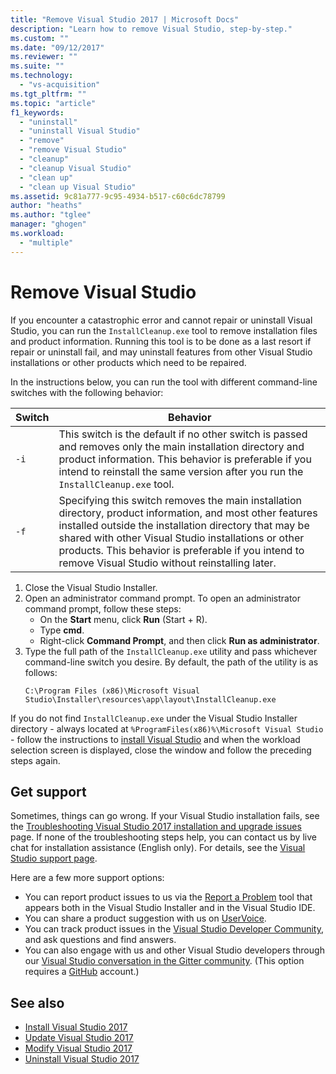 ```yaml
---
title: "Remove Visual Studio 2017 | Microsoft Docs"
description: "Learn how to remove Visual Studio, step-by-step."
ms.custom: ""
ms.date: "09/12/2017"
ms.reviewer: ""
ms.suite: ""
ms.technology:
  - "vs-acquisition"
ms.tgt_pltfrm: ""
ms.topic: "article"
f1_keywords:
  - "uninstall"
  - "uninstall Visual Studio"
  - "remove"
  - "remove Visual Studio"
  - "cleanup"
  - "cleanup Visual Studio"
  - "clean up"
  - "clean up Visual Studio"
ms.assetid: 9c81a777-9c95-4934-b517-c60c6dc78799
author: "heaths"
ms.author: "tglee"
manager: "ghogen"
ms.workload:
  - "multiple"
---
```


# Remove Visual Studio

If you encounter a catastrophic error and cannot repair or uninstall Visual Studio, you can run the `InstallCleanup.exe` tool to remove installation files and product information. Running this tool is to be done as a last resort if repair or uninstall fail, and may uninstall features from other Visual Studio installations or other products which need to be repaired.

In the instructions below, you can run the tool with different command-line switches with the following behavior:

| Switch | Behavior |
| ------ | -------- |
| `-i`   | This switch is the default if no other switch is passed and removes only the main installation directory and product information. This behavior is preferable if you intend to reinstall the same version after you run the `InstallCleanup.exe` tool. |
| `-f`   | Specifying this switch removes the main installation directory, product information, and most other features installed outside the installation directory that may be shared with other Visual Studio installations or other products. This behavior is preferable if you intend to remove Visual Studio without reinstalling later. |

1. Close the Visual Studio Installer.
2. Open an administrator command prompt. To open an administrator command prompt, follow these steps:
   * On the **Start** menu, click **Run** (Start + R).
   * Type **cmd**.
   * Right-click **Command Prompt**, and then click **Run as administrator**.
3. Type the full path of the `InstallCleanup.exe` utility and pass whichever command-line switch you desire. By default, the path of the utility is as follows:
   ```
   C:\Program Files (x86)\Microsoft Visual Studio\Installer\resources\app\layout\InstallCleanup.exe
   ```

If you do not find `InstallCleanup.exe` under the Visual Studio Installer directory - always located at `%ProgramFiles(x86)%\Microsoft Visual Studio` - follow the instructions to [install Visual Studio](install-visual-studio.md) and when the workload selection screen is displayed, close the window and follow the preceding steps again.

## Get support
Sometimes, things can go wrong. If your Visual Studio installation fails, see the [Troubleshooting Visual Studio 2017 installation and upgrade issues](troubleshooting-installation-issues.md) page. If none of the troubleshooting steps help, you can contact us by live chat for installation assistance (English only). For details, see the [Visual Studio support page](https://www.visualstudio.com/vs/support/#talktous).

Here are a few more support options:
* You can report product issues to us via the [Report a Problem](../ide/how-to-report-a-problem-with-visual-studio-2017.md) tool that appears both in the Visual Studio Installer and in the Visual Studio IDE.
* You can share a product suggestion with us on [UserVoice](https://visualstudio.uservoice.com/forums/121579).
* You can track product issues in the [Visual Studio Developer Community](https://developercommunity.visualstudio.com/), and ask questions and find answers.
* You can also engage with us and other Visual Studio developers through our [Visual Studio conversation in the Gitter community](https://gitter.im/Microsoft/VisualStudio).  (This option requires a [GitHub](https://github.com/) account.)

## See also
* [Install Visual Studio 2017](install-visual-studio.md)
* [Update Visual Studio 2017](update-visual-studio.md)
* [Modify Visual Studio 2017](modify-visual-studio.md)
* [Uninstall Visual Studio 2017](uninstall-visual-studio.md)
